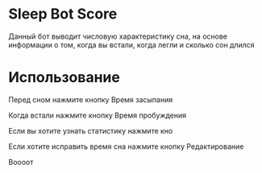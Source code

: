 # Sleep Bot Score
Данный бот выводит числовую характеристику сна, на
основе информации о том, когда вы встали, когда легли и сколько сон длился

# Использование
Перед сном нажмите кнопку Время засыпания

Когда встали нажмите кнопку Время пробуждения

Если вы хотите узнать статистику нажмите кно

Если хотите исправить время сна нажмите кнопку Редактирование

Воооот